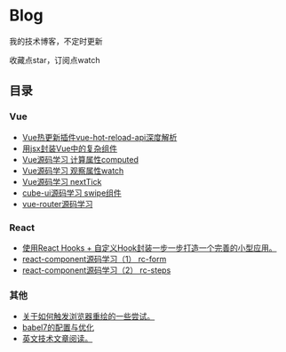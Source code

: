 # Blog
我的技术博客，不定时更新

收藏点star，订阅点watch

## 目录

### Vue
* [Vue热更新插件vue-hot-reload-api深度解析](https://github.com/sl1673495/blogs/issues/19)
* [用jsx封装Vue中的复杂组件](https://github.com/sl1673495/blogs/issues/14)
* [Vue源码学习 计算属性computed](https://github.com/sl1673495/blogs/issues/8)
* [Vue源码学习 观察属性watch](https://github.com/sl1673495/blogs/issues/9)
* [Vue源码学习 nextTick](https://github.com/sl1673495/blogs/issues/11)
* [cube-ui源码学习 swipe组件](https://github.com/sl1673495/blogs/issues/10)
* [vue-router源码学习](https://github.com/sl1673495/blogs/issues/2)

### React
* [使用React Hooks + 自定义Hook封装一步一步打造一个完善的小型应用。](https://github.com/sl1673495/blogs/issues/16)
* [react-component源码学习（1） rc-form](https://github.com/sl1673495/blogs/issues/5)
* [react-component源码学习（2） rc-steps](https://github.com/sl1673495/blogs/issues/6)

### 其他
* [关于如何触发浏览器重绘的一些尝试。](https://github.com/sl1673495/blogs/issues/12)
* [babel7的配置与优化](https://github.com/sl1673495/blogs/issues/13)
* [英文技术文章阅读。](https://github.com/sl1673495/blogs/issues/15)

